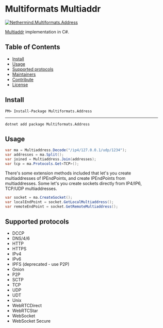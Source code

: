 # Multiformats Multiaddr

[![Nethermind.Multiformats.Address](https://img.shields.io/nuget/v/Nethermind.Multiformats.Address)](https://www.nuget.org/packages/Nethermind.Multiformats.Address)

[Multiaddr](https://github.com/multiformats/multiaddr) implementation in C#.

## Table of Contents

- [Install](#install)
- [Usage](#usage)
- [Supported protocols](#supported-protocols)
- [Maintainers](#maintainers)
- [Contribute](#contribute)
- [License](#license)

## Install

    PM> Install-Package Multiformats.Address

---

    dotnet add package Multiformats.Address

## Usage
``` cs
var ma = Multiaddress.Decode("/ip4/127.0.0.1/udp/1234");
var addresses = ma.Split();
var joined = Multiaddress.Join(addresses);
var tcp = ma.Protocols.Get<TCP>();
```

There's some extension methods included that let's you create multiaddresses of IPEndPoints, and create IPEndPoints from multiaddresses.
Some let's you create sockets directly from IP4/IP6, TCP/UDP multiaddresses.

``` cs
var socket = ma.CreateSocket();
var localEndPoint = socket.GetLocalMultiaddress();
var remoteEndPoint = socket.GetRemoteMultiaddress();
```

## Supported protocols

* DCCP
* DNS/4/6
* HTTP
* HTTPS
* IPv4
* IPv6
* IPFS (deprecated - use P2P)
* Onion
* P2P
* SCTP
* TCP
* UDP
* UDT
* Unix
* WebRTCDirect
* WebRTCStar
* WebSocket
* WebSocket Secure

